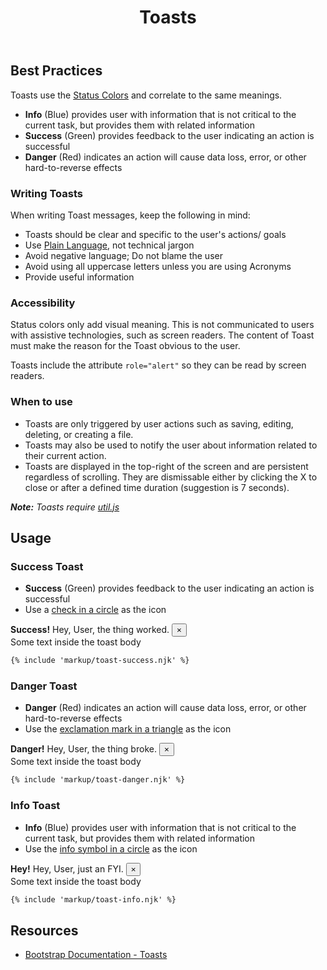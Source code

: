 ﻿---
title: Toasts
summary: Toasts are a lightweight notification relaying information related to the user's actions.
tags: components
layout: guide
eleventyNavigation:
  key: Toasts
  parent: Components
  order: 300
  excerpt: Toasts are a lightweight notification relaying information related to the user's actions.
  img: /img/illustrations/illus-toasts.svg
---

## Best Practices

Toasts use the [Status Colors](/theming/color) and correlate to the same meanings.
- **Info** (Blue) provides user with information that is not critical to the current task, but provides them with related information
- **Success** (Green) provides feedback to the user indicating an action is successful 
- **Danger** (Red) indicates an action will cause data loss, error, or other hard-to-reverse effects

### Writing Toasts
When writing Toast messages, keep the following in mind:
- Toasts should be clear and specific to the user's actions/ goals
- Use <a href="https://plainlanguage.gov/" target="_blank">Plain Language</a>, not technical jargon
- Avoid negative language; Do not blame the user
- Avoid using all uppercase letters unless you are using Acronyms
- Provide useful information

### Accessibility
Status colors only add visual meaning. This is not communicated to users with assistive technologies, such as screen readers. The content of Toast must make the reason for the Toast obvious to the user.

Toasts include the attribute `role="alert"` so they can be read by screen readers.

### When to use
- Toasts are only triggered by user actions such as saving, editing, deleting, or creating a file.
- Toasts may also be used to notify the user about information related to their current action.
- Toasts are displayed in the top-right of the screen and are persistent regardless of scrolling. They are dismissable either by clicking the X to close or after a defined time duration (suggestion is 7 seconds).

_**Note:** Toasts require <a href="https://getbootstrap.com/docs/4.5/getting-started/javascript/#util" target="_blank">util.js</a>_

## Usage
### Success Toast
* **Success** (Green) provides feedback to the user indicating an action is successful
* Use a <a href="https://fontawesome.com/icons/check-circle?style=solid" target="_blank">check in a circle</a> as the icon

<div class="bd-example bg-light">
  <div class="toast fade show" role="alert" aria-live="assertive" aria-atomic="true">
    <div class="toast-header text-success-90 bg-success-10">
      <span class="fas fa-check-circle"></span>
      <strong class="text-success-90 mx-1">Success!</strong> Hey, User, the thing worked.
    <button type="button" class="ml-auto mb-1 close" data-dismiss="toast" aria-label="Close">
      <span aria-hidden="true">&times;</span>
    </div>
    <div class="toast-body">
      Some text inside the toast body
    </div>
  </div>
</div>

``` html
{% include 'markup/toast-success.njk' %}
```

### Danger Toast
* **Danger** (Red) indicates an action will cause data loss, error, or other hard-to-reverse effects
* Use the <a href="https://fontawesome.com/icons/exclamation-triangle?style=solid" target="_blank">exclamation mark in a triangle</a> as the icon

<div class="bd-example bg-light">
  <div class="toast fade show" role="alert" aria-live="assertive" aria-atomic="true">
    <div class="toast-header text-danger-90 bg-danger-10">
      <span class="fas fa-exclamation-triangle"></span>
      <strong class="text-danger-90 mx-1">Danger!</strong> Hey, User, the thing broke.
    <button type="button" class="ml-auto mb-1 close" data-dismiss="toast" aria-label="Close">
      <span aria-hidden="true">&times;</span>
    </div>
    <div class="toast-body">
      Some text inside the toast body
    </div>
  </div>
</div>

``` html
{% include 'markup/toast-danger.njk' %}
```

### Info Toast
* **Info** (Blue) provides user with information that is not critical to the current task, but provides them with related information
* Use the <a href="https://fontawesome.com/icons/info-circle?style=solid" target="_blank">info symbol in a circle</a> as the icon

<div class="bd-example bg-light">
  <div class="toast fade show" role="alert" aria-live="assertive" aria-atomic="true">
    <div class="toast-header text-info-90 bg-info-10">
      <span class="fas fa-info-circle"></span>
      <strong class="text-info-90 mx-1">Hey!</strong> Hey, User, just an FYI.
    <button type="button" class="ml-auto mb-1 close" data-dismiss="toast" aria-label="Close">
      <span aria-hidden="true">&times;</span>
    </div>
    <div class="toast-body">
      Some text inside the toast body
    </div>
  </div>
</div>

``` html
{% include 'markup/toast-info.njk' %}
```

## Resources
* <a href="https://getbootstrap.com/docs/4.5/components/toasts/" target="_blank">Bootstrap Documentation - Toasts</a>
